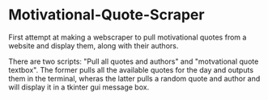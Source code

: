 # Motivational-Quote-Scraper
First attempt at making a webscraper to pull motivational quotes from a website and display them, along with their authors.

There are two scripts: "Pull all quotes and authors" and "motvational quote textbox". The former pulls all the available quotes for the day and outputs them in the terminal, wheras the latter pulls a random quote and author and will display it in a tkinter gui message box.
